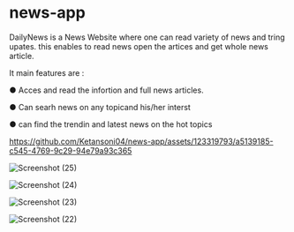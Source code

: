 # news-app 
DailyNews is a News Website where one can read variety of news and tring upates. this enables to read news open the artices and get whole news article.

It main features are :

● Acces and read the infortion and full news articles.

● Can searh news on any topicand his/her interst

● can find the trendin and latest news on the hot topics

https://github.com/Ketansoni04/news-app/assets/123319793/a5139185-c545-4769-9c29-94e79a93c365

![Screenshot (25)](https://github.com/Ketansoni04/news-app/assets/123319793/357e6830-aaed-43f6-8bf9-7e2375f7393e)

![Screenshot (24)](https://github.com/Ketansoni04/news-app/assets/123319793/1895e420-c05c-4980-8f58-323da87b719a)

![Screenshot (23)](https://github.com/Ketansoni04/news-app/assets/123319793/c5d4a52b-645f-4af2-b002-c66eb3f1fb62)

![Screenshot (22)](https://github.com/Ketansoni04/news-app/assets/123319793/2af184cc-f978-48e0-b625-e226d1fc7c23)




